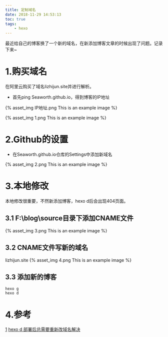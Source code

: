 ```yaml
---
title: 定制域名
date: 2018-11-29 14:53:13
toc: true
tags: 
	- hexo
---
```

最近给自己的博客换了一个新的域名，在新添加博客文章的时候出现了问题。记录下来~<!-- more -->

# 1.购买域名
在阿里云购买了域名lizhijun.site并进行解析。
- 首先ping Seaworth.github.io，得到博客的IP地址

{% asset_img IP地址.png This is an example image %}

{% asset_img 1.png This is an example image %}

# 2.Github的设置
- 在Seaworth.github.io仓库的Settings中添加新域名

{% asset_img 2.png This is an example image %}

# 3.**本地修改**
本地修改很重要，不然新添加博客，hexo d后会出现404页面。
## 3.1 F:\blog\source目录下添加CNAME文件
{% asset_img 3.png This is an example image %}
## 3.2 CNAME文件写新的域名
lizhijun.site
{% asset_img 4.png This is an example image %}
## 3.3 添加新的博客
```
hexo g
hexo d
```
# 4.参考
[1] [hexo d 部署后总需要重新改域名解决][1]

[1]: https://blog.csdn.net/qq_38332436/article/details/81907686





